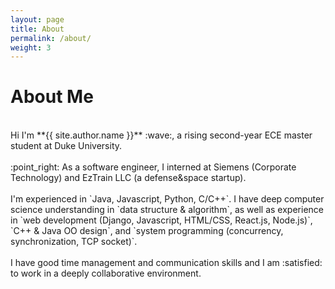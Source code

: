 ```yaml
---
layout: page
title: About
permalink: /about/
weight: 3
---
```


# **About Me**

<br>
Hi I'm **{{ site.author.name }}** :wave:, a rising second-year ECE master student at Duke University. <br><br>
:point_right: As a software engineer, I interned at Siemens (Corporate Technology) and EzTrain LLC (a defense&space startup).<br><br> 
I'm experienced in `Java, Javascript, Python, C/C++`. I have deep computer science understanding in `data structure & algorithm`, as well as experience in `web development (Django, Javascript, HTML/CSS, React.js, Node.js)`, `C++ & Java OO design`, and `system programming (concurrency, synchronization, TCP socket)`. <br><br>
I have good time management and communication skills and I am :satisfied: to work in a deeply collaborative environment.
